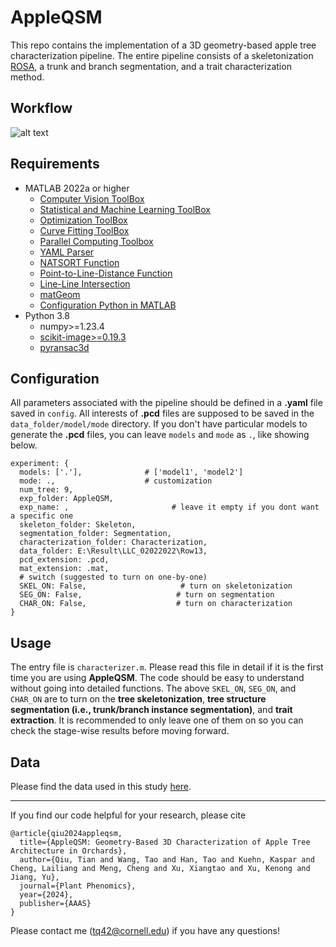 # AppleQSM

This repo contains the implementation of a 3D geometry-based apple tree characterization pipeline. The entire pipeline consists of a skeletonization [ROSA](https://github.com/jjcao/skeletonization), a trunk and branch segmentation, and a trait characterization method.

## Workflow

![alt text](./cover/pipeline.png)

## Requirements

- MATLAB 2022a or higher
  - [Computer Vision ToolBox](https://www.mathworks.com/products/computer-vision.html)
  - [Statistical and Machine Learning ToolBox](https://www.mathworks.com/products/statistics.html)
  - [Optimization ToolBox](https://www.mathworks.com/products/optimization.html)
  - [Curve Fitting ToolBox](https://www.mathworks.com/products/curvefitting.html)
  - [Parallel Computing Toolbox](https://www.mathworks.com/products/parallel-computing.html)
  - [YAML Parser](https://www.mathworks.com/matlabcentral/fileexchange/106765-yaml?s_tid=srchtitle_site_search_1_yaml)
  - [NATSORT Function](https://www.mathworks.com/matlabcentral/fileexchange/47434-natural-order-filename-sort)
  - [Point-to-Line-Distance Function](https://www.mathworks.com/matlabcentral/fileexchange/64396-point-to-line-distance?s_tid=srchtitle_support_results_1_point_to_line)
  - [Line-Line Intersection](https://www.mathworks.com/matlabcentral/fileexchange/59805-line-line-intersection-n-lines-d-space)
  - [matGeom](https://www.mathworks.com/matlabcentral/fileexchange/107370-matgeom)
  - [Configuration Python in MATLAB](https://www.mathworks.com/help/matlab/matlab_external/install-supported-python-implementation.html)
- Python 3.8
  - numpy>=1.23.4
  - [scikit-image>=0.19.3](https://scikit-image.org/docs/stable/user_guide/install.html)
  - [pyransac3d](https://pypi.org/project/pyransac3d/)

## Configuration

All parameters associated with the pipeline should be defined in a **.yaml** file saved in `config`. All interests of **.pcd** files are supposed to be saved in the `data_folder/model/mode` directory. If you don't have particular models to generate the **.pcd** files, you can leave `models` and `mode` as `.`, like showing below.


```
experiment: {
  models: ['.'],              # ['model1', 'model2']
  mode: .,                    # customization
  num_tree: 9,
  exp_folder: AppleQSM,
  exp_name: ,                       # leave it empty if you dont want a specific one
  skeleton_folder: Skeleton,
  segmentation_folder: Segmentation,
  characterization_folder: Characterization,
  data_folder: E:\Result\LLC_02022022\Row13,
  pcd_extension: .pcd,
  mat_extension: .mat,
  # switch (suggested to turn on one-by-one)
  SKEL_ON: False,                     # turn on skeletonization
  SEG_ON: False,                     # turn on segmentation
  CHAR_ON: False,                    # turn on characterization
}

```

## Usage

The entry file is `characterizer.m`. Please read this file in detail if it is the first time you are using **AppleQSM**. The code should be easy to understand without going into detailed functions. The above `SKEL_ON`, `SEG_ON`, and `CHAR_ON` are to turn on the **tree skeletonization**, **tree structure segmentation (i.e., trunk/branch instance segmentation)**, and **trait extraction**. It is recommended to only leave one of them on so you can check the stage-wise results before moving forward.

## Data

Please find the data used in this study [here](https://figshare.com/articles/dataset/AppleQSM-Row13/26215094).

-------------------------------------------------------

If you find our code helpful for your research, please cite

```
@article{qiu2024appleqsm,
  title={AppleQSM: Geometry-Based 3D Characterization of Apple Tree Architecture in Orchards},
  author={Qiu, Tian and Wang, Tao and Han, Tao and Kuehn, Kaspar and Cheng, Lailiang and Meng, Cheng and Xu, Xiangtao and Xu, Kenong and Jiang, Yu},
  journal={Plant Phenomics},
  year={2024},
  publisher={AAAS}
}
```

Please contact me (tq42@cornell.edu) if you have any questions!